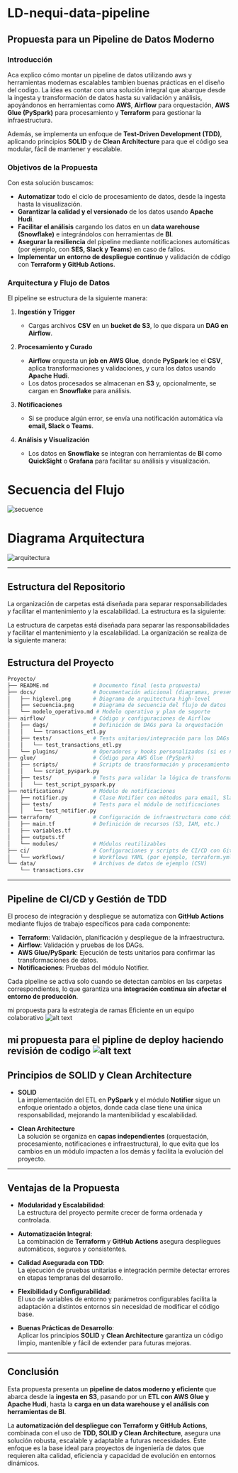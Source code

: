 # LD-nequi-data-pipeline

## Propuesta para un Pipeline de Datos Moderno

### Introducción

Aca explico cómo montar un pipeline de datos utilizando aws y herramientas modernas escalables tambien buenas prácticas en el diseño del codigo. La idea es contar con una solución integral que abarque desde la ingesta y transformación de datos hasta su validación y análisis, apoyándonos en herramientas como **AWS**, **Airflow** para orquestación, **AWS Glue (PySpark)** para procesamiento y **Terraform** para gestionar la infraestructura.

Además, se implementa un enfoque de **Test-Driven Development (TDD)**, aplicando principios **SOLID** y de **Clean Architecture** para que el código sea modular, fácil de mantener y escalable.

### Objetivos de la Propuesta

Con esta solución buscamos:

- **Automatizar** todo el ciclo de procesamiento de datos, desde la ingesta hasta la visualización.
- **Garantizar la calidad y el versionado** de los datos usando **Apache Hudi**.
- **Facilitar el análisis** cargando los datos en un **data warehouse (Snowflake)** e integrándolos con herramientas de **BI**.
- **Asegurar la resiliencia** del pipeline mediante notificaciones automáticas (por ejemplo, con **SES, Slack y Teams**) en caso de fallos.
- **Implementar un entorno de despliegue continuo** y validación de código con **Terraform y GitHub Actions**.

### Arquitectura y Flujo de Datos

El pipeline se estructura de la siguiente manera:

1. **Ingestión y Trigger**

   - Cargas archivos **CSV** en un **bucket de S3**, lo que dispara un **DAG en Airflow**.

2. **Procesamiento y Curado**

   - **Airflow** orquesta un **job en AWS Glue**, donde **PySpark** lee el **CSV**, aplica transformaciones y validaciones, y cura los datos usando **Apache Hudi**.
   - Los datos procesados se almacenan en **S3** y, opcionalmente, se cargan en **Snowflake** para análisis.

3. **Notificaciones**

   - Si se produce algún error, se envía una notificación automática vía **email, Slack o Teams**.

4. **Análisis y Visualización**
   - Los datos en **Snowflake** se integran con herramientas de **BI** como **QuickSight** o **Grafana** para facilitar su análisis y visualización.

# Secuencia del Flujo

![secuence](image.png)

# Diagrama Arquitectura

![arquitectura](arquitetcura.svg)

---

## Estructura del Repositorio

La organización de carpetas está diseñada para separar responsabilidades y facilitar el mantenimiento y la escalabilidad. La estructura es la siguiente:

La estructura de carpetas está diseñada para separar las responsabilidades y facilitar el mantenimiento y la escalabilidad. La organización se realiza de la siguiente manera:

## Estructura del Proyecto

```bash
Proyecto/
├── README.md              # Documento final (esta propuesta)
├── docs/                  # Documentación adicional (diagramas, presentaciones, etc.)
│   ├── higlevel.png       # Diagrama de arquitectura high-level
│   ├── secuencia.png      # Diagrama de secuencia del flujo de datos
│   └── modelo_operativo.md # Modelo operativo y plan de soporte
├── airflow/               # Código y configuraciones de Airflow
│   ├── dags/              # Definición de DAGs para la orquestación
│   │   └── transactions_etl.py
│   ├── tests/             # Tests unitarios/integración para los DAGs
│   │   └── test_transactions_etl.py
│   └── plugins/           # Operadores y hooks personalizados (si es necesario)
├── glue/                  # Código para AWS Glue (PySpark)
│   ├── scripts/           # Scripts de transformación y procesamiento
│   │   └── script_pyspark.py
│   ├── tests/             # Tests para validar la lógica de transformación en PySpark
│   │   └── test_script_pyspark.py
├── notifications/         # Módulo de notificaciones
│   ├── notifier.py        # Clase Notifier con métodos para email, Slack y Teams
│   ├── tests/             # Tests para el módulo de notificaciones
│   │   └── test_notifier.py
├── terraform/             # Configuración de infraestructura como código
│   ├── main.tf            # Definición de recursos (S3, IAM, etc.)
│   ├── variables.tf
│   ├── outputs.tf
│   └── modules/           # Módulos reutilizables
├── ci/                    # Configuraciones y scripts de CI/CD con GitHub Actions
│   └── workflows/         # Workflows YAML (por ejemplo, terraform.yml)
└── data/                  # Archivos de datos de ejemplo (CSV)
    └── transactions.csv
```

---

## Pipeline de CI/CD y Gestión de TDD

El proceso de integración y despliegue se automatiza con **GitHub Actions** mediante flujos de trabajo específicos para cada componente:

- **Terraform**: Validación, planificación y despliegue de la infraestructura.
- **Airflow**: Validación y pruebas de los DAGs.
- **AWS Glue/PySpark**: Ejecución de tests unitarios para confirmar las transformaciones de datos.
- **Notificaciones**: Pruebas del módulo Notifier.

Cada pipeline se activa solo cuando se detectan cambios en las carpetas correspondientes, lo que garantiza una **integración continua sin afectar el entorno de producción**.

mi propuesta para la estrategia de ramas Eficiente en un equipo colaborativo 
![alt text](gitflow.png)

mi propuesta para el pipline de deploy haciendo revisión de codigo
![alt text](pullRequest.png)
---

## Principios de SOLID y Clean Architecture

- **SOLID**  
  La implementación del ETL en **PySpark** y el módulo **Notifier** sigue un enfoque orientado a objetos, donde cada clase tiene una única responsabilidad, mejorando la mantenibilidad y escalabilidad.

- **Clean Architecture**  
  La solución se organiza en **capas independientes** (orquestación, procesamiento, notificaciones e infraestructura), lo que evita que los cambios en un módulo impacten a los demás y facilita la evolución del proyecto.

---

## Ventajas de la Propuesta

- **Modularidad y Escalabilidad**:  
  La estructura del proyecto permite crecer de forma ordenada y controlada.

- **Automatización Integral**:  
  La combinación de **Terraform** y **GitHub Actions** asegura despliegues automáticos, seguros y consistentes.

- **Calidad Asegurada con TDD**:  
  La ejecución de pruebas unitarias e integración permite detectar errores en etapas tempranas del desarrollo.

- **Flexibilidad y Configurabilidad**:  
  El uso de variables de entorno y parámetros configurables facilita la adaptación a distintos entornos sin necesidad de modificar el código base.

- **Buenas Prácticas de Desarrollo**:  
  Aplicar los principios **SOLID** y **Clean Architecture** garantiza un código limpio, mantenible y fácil de extender para futuras mejoras.

---

## Conclusión

Esta propuesta presenta un **pipeline de datos moderno y eficiente** que abarca desde la **ingesta en S3**, pasando por un **ETL con AWS Glue y Apache Hudi**, hasta la **carga en un data warehouse y el análisis con herramientas de BI**.

La **automatización del despliegue con Terraform y GitHub Actions**, combinada con el uso de **TDD, SOLID y Clean Architecture**, asegura una solución robusta, escalable y adaptable a futuras necesidades. Este enfoque es la base ideal para proyectos de ingeniería de datos que requieren alta calidad, eficiencia y capacidad de evolución en entornos dinámicos.
